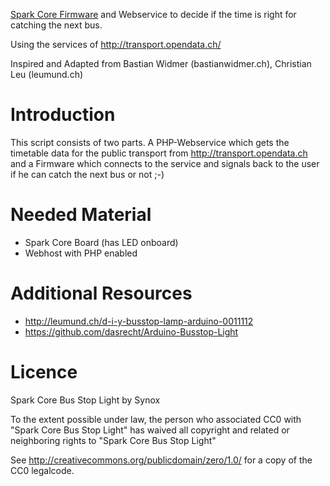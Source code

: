 [Spark Core Firmware](http://spark.io) and Webservice to decide if the time is right for catching the next bus.

Using the services of http://transport.opendata.ch/

Inspired and Adapted from Bastian Widmer (bastianwidmer.ch), Christian Leu (leumund.ch)

Introduction
============
This script consists of two parts. A PHP-Webservice which gets the
timetable data for the public transport from http://transport.opendata.ch and
a Firmware which connects to the service and signals back to the
user if he can catch the next bus or not ;-)


Needed Material
===============
* Spark Core Board (has LED onboard)
* Webhost with PHP enabled


Additional Resources
======================
* http://leumund.ch/d-i-y-busstop-lamp-arduino-0011112
* https://github.com/dasrecht/Arduino-Busstop-Light


Licence
=======
Spark Core Bus Stop Light by Synox

To the extent possible under law, the person who associated CC0 with
"Spark Core Bus Stop Light" has waived all copyright and related or neighboring rights
to "Spark Core Bus Stop Light"

See http://creativecommons.org/publicdomain/zero/1.0/ for a copy of the CC0 legalcode.  
